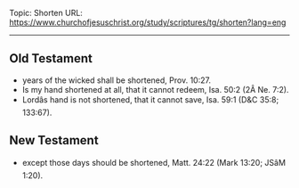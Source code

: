 Topic: Shorten
URL: https://www.churchofjesuschrist.org/study/scriptures/tg/shorten?lang=eng

---

## Old Testament

- years of the wicked shall be shortened, Prov. 10:27.
- Is my hand shortened at all, that it cannot redeem, Isa. 50:2 (2Â Ne. 7:2).
- Lordâs hand is not shortened, that it cannot save, Isa. 59:1 (D&C 35:8; 133:67).

## New Testament

- except those days should be shortened, Matt. 24:22 (Mark 13:20; JSâM 1:20).

